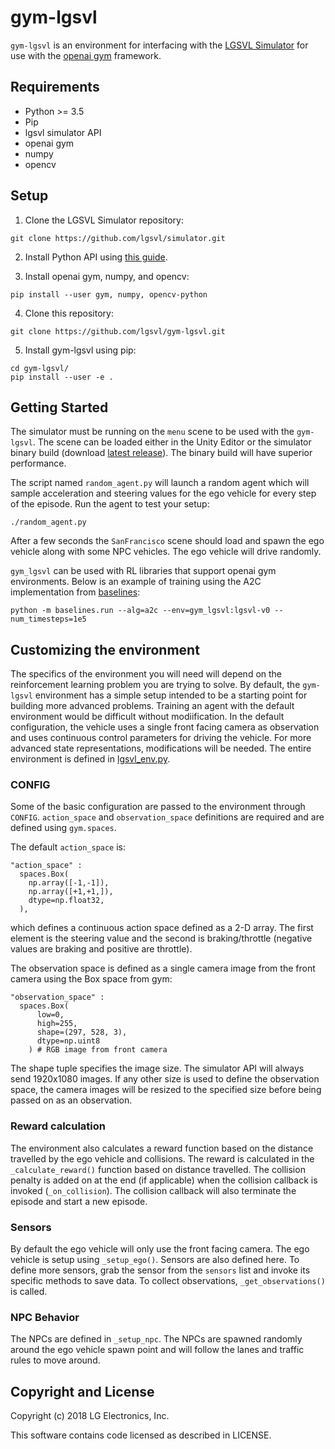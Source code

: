 # gym-lgsvl

`gym-lgsvl` is an environment for interfacing with the [LGSVL Simulator](https://www.lgsvlsimulator.com) for use with the [openai gym](https://gym.openai.com) framework.

## Requirements

* Python >= 3.5
* Pip
* lgsvl simulator API
* openai gym
* numpy
* opencv


## Setup

1. Clone the LGSVL Simulator repository:
```
git clone https://github.com/lgsvl/simulator.git
```
2. Install Python API using [this guide](https://github.com/lgsvl/simulator/tree/master/Api).

3. Install openai gym, numpy, and opencv:
```
pip install --user gym, numpy, opencv-python
```

4. Clone this repository:
```
git clone https://github.com/lgsvl/gym-lgsvl.git
```

5. Install gym-lgsvl using pip:
```
cd gym-lgsvl/
pip install --user -e .
```

## Getting Started
The simulator must be running on the `menu` scene to be used with the `gym-lgsvl`. The scene can be loaded either in the Unity Editor or the simulator binary build (download [latest release](https://github.com/lgsvl/simulator/releases)). The binary build will have superior performance.

The script named `random_agent.py` will launch a random agent which will sample acceleration and steering values for the ego vehicle for every step of the episode. Run the agent to test your setup:

```
./random_agent.py
```

After a few seconds the `SanFrancisco` scene should load and spawn the ego vehicle along with some NPC vehicles. The ego vehicle will drive randomly.

`gym_lgsvl` can be used with RL libraries that support openai gym environments. Below is an example of training using the A2C implementation from [baselines](https://github.com/openai/baselines):
```
python -m baselines.run --alg=a2c --env=gym_lgsvl:lgsvl-v0 --num_timesteps=1e5
```


## Customizing the environment
The specifics of the environment you will need will depend on the reinforcement learning problem you are trying to solve. By default, the `gym-lgsvl` environment has a simple setup intended to be a starting point for building more advanced problems. Training an agent with the default environment would be difficult without modiification. In the default configuration, the vehicle uses a single front facing camera as observation and uses continuous control parameters for driving the vehicle. For more advanced state representations, modifications will be needed. The entire environment is defined in [lgsvl_env.py](/gym_lgsvl/envs/lgsvl_env.py).

### CONFIG
Some of the basic configuration are passed to the environment through `CONFIG`. `action_space` and `observation_space` definitions are required and are defined using `gym.spaces`.

The default `action_space` is:
```
"action_space" :
  spaces.Box(
    np.array([-1,-1]), 
    np.array([+1,+1,]),
    dtype=np.float32,
  ),
```
which defines a continuous action space defined as a 2-D array. The first element is the steering value and the second is braking/throttle (negative values are braking and positive are throttle).

The observation space is defined as a single camera image from the front camera using the Box space from gym:

```
"observation_space" : 
  spaces.Box(
      low=0,
      high=255,
      shape=(297, 528, 3),
      dtype=np.uint8
    ) # RGB image from front camera
```

The shape tuple specifies the image size. The simulator API will always send 1920x1080 images. If any other size is used to define the observation space, the camera images will be resized to the specified size before being passed on as an observation.

### Reward calculation

The environment also calculates a reward function based on the distance travelled by the ego vehicle and collisions. The reward is calculated in the `_calculate_reward()` function based on distance travelled. The collision penalty is added on at the end (if applicable) when the collision callback is invoked (`_on_collision`). The collision callback will also terminate the episode and start a new episode.

### Sensors

By default the ego vehicle will only use the front facing camera. The ego vehicle is setup using `_setup_ego()`. Sensors are also defined here. To define more sensors, grab the sensor from the `sensors` list and invoke its specific methods to save data. To collect observations, `_get_observations()` is called.


### NPC Behavior

The NPCs are defined in `_setup_npc`. The NPCs are spawned randomly around the ego vehicle spawn point and will follow the lanes and traffic rules to move around.


## Copyright and License

Copyright (c) 2018 LG Electronics, Inc.

This software contains code licensed as described in LICENSE.